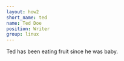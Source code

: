 ```yaml
---
layout: how2
short_name: ted
name: Ted Doe
position: Writer
group: linux
---
```

Ted has been eating fruit since he was baby.